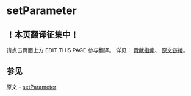 # setParameter

## ！本页翻译征集中！

请点击页面上方 EDIT THIS PAGE 参与翻译。
详见：
[贡献指南]( https://github.com/JinMuInfo/MongoDB-Manual-zh/blob/master/CONTRIBUTING.md )、
[原文链接](  https://docs.mongodb.com/manual/reference/command/setParameter/  )。

## 参见

原文 - [setParameter]( https://docs.mongodb.com/manual/reference/command/setParameter/ )

